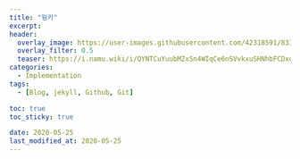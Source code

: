 ```yaml
---
title: "웡카"
excerpt:
header:
  overlay_image: https://user-images.githubusercontent.com/42318591/83342661-f145e680-a32c-11ea-821a-2a565c52325d.png
  overlay_filter: 0.5
  teaser: https://i.namu.wiki/i/QYNTCuYuubMZxSn4WIqCe6nSVvkxuSHNhbFCDxojHWfVMPQI_Cj78YjgZMHIhQHPqaHELWIEXfTyUQ2z3UUrDw.webp
categories:
  - Implementation
tags:
  - [Blog, jekyll, Github, Git]

toc: true
toc_sticky: true

date: 2020-05-25
last_modified_at: 2020-05-25
---
```

